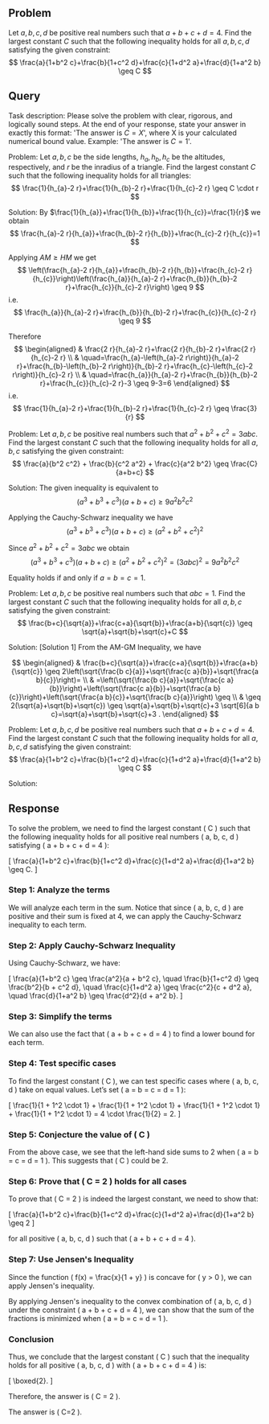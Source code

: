 ## Problem

Let $a, b, c, d$ be positive real numbers such that $a+b+c+d=4$. Find the largest constant $C$ such that the following inequality holds for all $a, b, c, d$ satisfying the given constraint:
$$
\frac{a}{1+b^2 c}+\frac{b}{1+c^2 d}+\frac{c}{1+d^2 a}+\frac{d}{1+a^2 b} \geq C
$$

## Query

Task description: Please solve the problem with clear, rigorous, and logically sound steps. At the end of your response, state your answer in exactly this format: 'The answer is $C=X$', where X is your calculated numerical bound value. Example: 'The answer is $C=1$'.



Problem: Let $a, b, c$ be the side lengths, $h_{a}, h_{b}, h_{c}$ be the altitudes, respectively, and $r$ be the inradius of a triangle. Find the largest constant $C$ such that the following inequality holds for all triangles:
$$
\frac{1}{h_{a}-2 r}+\frac{1}{h_{b}-2 r}+\frac{1}{h_{c}-2 r} \geq C \cdot r
$$

Solution: By $\frac{1}{h_{a}}+\frac{1}{h_{b}}+\frac{1}{h_{c}}=\frac{1}{r}$ we obtain
$$
\frac{h_{a}-2 r}{h_{a}}+\frac{h_{b}-2 r}{h_{b}}+\frac{h_{c}-2 r}{h_{c}}=1
$$

Applying $A M \geq H M$ we get
$$
\left(\frac{h_{a}-2 r}{h_{a}}+\frac{h_{b}-2 r}{h_{b}}+\frac{h_{c}-2 r}{h_{c}}\right)\left(\frac{h_{a}}{h_{a}-2 r}+\frac{h_{b}}{h_{b}-2 r}+\frac{h_{c}}{h_{c}-2 r}\right) \geq 9
$$
i.e.
$$
\frac{h_{a}}{h_{a}-2 r}+\frac{h_{b}}{h_{b}-2 r}+\frac{h_{c}}{h_{c}-2 r} \geq 9
$$

Therefore
$$
\begin{aligned}
& \frac{2 r}{h_{a}-2 r}+\frac{2 r}{h_{b}-2 r}+\frac{2 r}{h_{c}-2 r} \\
& \quad=\frac{h_{a}-\left(h_{a}-2 r\right)}{h_{a}-2 r}+\frac{h_{b}-\left(h_{b}-2 r\right)}{h_{b}-2 r}+\frac{h_{c}-\left(h_{c}-2 r\right)}{h_{c}-2 r} \\
& \quad=\frac{h_{a}}{h_{a}-2 r}+\frac{h_{b}}{h_{b}-2 r}+\frac{h_{c}}{h_{c}-2 r}-3 \geq 9-3=6
\end{aligned}
$$
i.e.
$$
\frac{1}{h_{a}-2 r}+\frac{1}{h_{b}-2 r}+\frac{1}{h_{c}-2 r} \geq \frac{3}{r}
$$



Problem: Let $a, b, c$ be positive real numbers such that $a^2 + b^2 + c^2 = 3abc$. Find the largest constant $C$ such that the following inequality holds for all $a, b, c$ satisfying the given constraint:
$$
\frac{a}{b^2 c^2} + \frac{b}{c^2 a^2} + \frac{c}{a^2 b^2} \geq \frac{C}{a+b+c}
$$

Solution: The given inequality is equivalent to
$$
\left(a^{3}+b^{3}+c^{3}\right)(a+b+c) \geq 9 a^{2} b^{2} c^{2}
$$

Applying the Cauchy-Schwarz inequality we have
$$
\left(a^{3}+b^{3}+c^{3}\right)(a+b+c) \geq\left(a^{2}+b^{2}+c^{2}\right)^{2}
$$

Since $a^{2}+b^{2}+c^{2}=3 a b c$ we obtain
$$
\left(a^{3}+b^{3}+c^{3}\right)(a+b+c) \geq\left(a^{2}+b^{2}+c^{2}\right)^{2}=(3 a b c)^{2}=9 a^{2} b^{2} c^{2}
$$

Equality holds if and only if $a=b=c=1$.



Problem: Let $a, b, c$ be positive real numbers such that $a b c = 1$. Find the largest constant $C$ such that the following inequality holds for all $a, b, c$ satisfying the given constraint:
$$
\frac{b+c}{\sqrt{a}}+\frac{c+a}{\sqrt{b}}+\frac{a+b}{\sqrt{c}} \geq \sqrt{a}+\sqrt{b}+\sqrt{c}+C
$$

Solution: [Solution 1]
From the AM-GM Inequality, we have

$$
\begin{aligned}
& \frac{b+c}{\sqrt{a}}+\frac{c+a}{\sqrt{b}}+\frac{a+b}{\sqrt{c}} \geq 2\left(\sqrt{\frac{b c}{a}}+\sqrt{\frac{c a}{b}}+\sqrt{\frac{a b}{c}}\right)= \\
& =\left(\sqrt{\frac{b c}{a}}+\sqrt{\frac{c a}{b}}\right)+\left(\sqrt{\frac{c a}{b}}+\sqrt{\frac{a b}{c}}\right)+\left(\sqrt{\frac{a b}{c}}+\sqrt{\frac{b c}{a}}\right) \geq \\
& \geq 2(\sqrt{a}+\sqrt{b}+\sqrt{c}) \geq \sqrt{a}+\sqrt{b}+\sqrt{c}+3 \sqrt[6]{a b c}=\sqrt{a}+\sqrt{b}+\sqrt{c}+3 .
\end{aligned}
$$

Problem: Let $a, b, c, d$ be positive real numbers such that $a+b+c+d=4$. Find the largest constant $C$ such that the following inequality holds for all $a, b, c, d$ satisfying the given constraint:
$$
\frac{a}{1+b^2 c}+\frac{b}{1+c^2 d}+\frac{c}{1+d^2 a}+\frac{d}{1+a^2 b} \geq C
$$

Solution:

## Response

To solve the problem, we need to find the largest constant \( C \) such that the following inequality holds for all positive real numbers \( a, b, c, d \) satisfying \( a + b + c + d = 4 \):

\[
\frac{a}{1+b^2 c}+\frac{b}{1+c^2 d}+\frac{c}{1+d^2 a}+\frac{d}{1+a^2 b} \geq C.
\]

### Step 1: Analyze the terms

We will analyze each term in the sum. Notice that since \( a, b, c, d \) are positive and their sum is fixed at 4, we can apply the Cauchy-Schwarz inequality to each term.

### Step 2: Apply Cauchy-Schwarz Inequality

Using Cauchy-Schwarz, we have:

\[
\frac{a}{1+b^2 c} \geq \frac{a^2}{a + b^2 c}, \quad \frac{b}{1+c^2 d} \geq \frac{b^2}{b + c^2 d}, \quad \frac{c}{1+d^2 a} \geq \frac{c^2}{c + d^2 a}, \quad \frac{d}{1+a^2 b} \geq \frac{d^2}{d + a^2 b}.
\]

### Step 3: Simplify the terms

We can also use the fact that \( a + b + c + d = 4 \) to find a lower bound for each term. 

### Step 4: Test specific cases

To find the largest constant \( C \), we can test specific cases where \( a, b, c, d \) take on equal values. Let’s set \( a = b = c = d = 1 \):

\[
\frac{1}{1 + 1^2 \cdot 1} + \frac{1}{1 + 1^2 \cdot 1} + \frac{1}{1 + 1^2 \cdot 1} + \frac{1}{1 + 1^2 \cdot 1} = 4 \cdot \frac{1}{2} = 2.
\]

### Step 5: Conjecture the value of \( C \)

From the above case, we see that the left-hand side sums to 2 when \( a = b = c = d = 1 \). This suggests that \( C \) could be 2.

### Step 6: Prove that \( C = 2 \) holds for all cases

To prove that \( C = 2 \) is indeed the largest constant, we need to show that:

\[
\frac{a}{1+b^2 c}+\frac{b}{1+c^2 d}+\frac{c}{1+d^2 a}+\frac{d}{1+a^2 b} \geq 2
\]

for all positive \( a, b, c, d \) such that \( a + b + c + d = 4 \).

### Step 7: Use Jensen's Inequality

Since the function \( f(x) = \frac{x}{1 + y} \) is concave for \( y > 0 \), we can apply Jensen's inequality. 

By applying Jensen's inequality to the convex combination of \( a, b, c, d \) under the constraint \( a + b + c + d = 4 \), we can show that the sum of the fractions is minimized when \( a = b = c = d = 1 \).

### Conclusion

Thus, we conclude that the largest constant \( C \) such that the inequality holds for all positive \( a, b, c, d \) with \( a + b + c + d = 4 \) is:

\[
\boxed{2}.
\]

Therefore, the answer is \( C = 2 \). 

The answer is \( C=2 \).